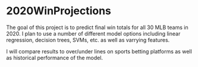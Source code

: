 # 2020WinProjections


The goal of this project is to predict final win totals for all 30 MLB teams in 2020. I plan to use a number of different
model options including linear regression, decision trees, SVMs, etc. as well as varrying features.

I will compare results to over/under lines on sports betting platforms as well as historical performance of the model.

